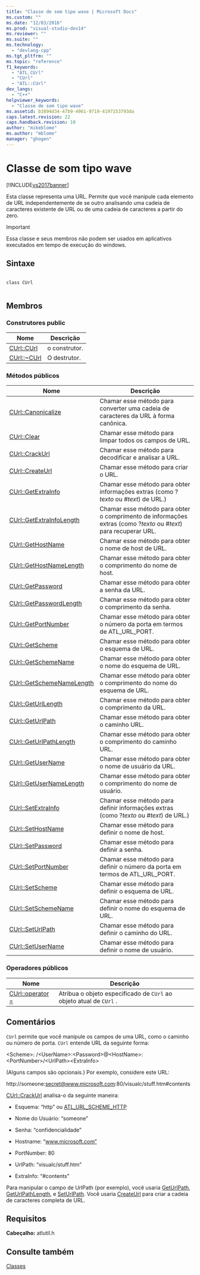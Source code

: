 ```yaml
---
title: "Classe de som tipo wave | Microsoft Docs"
ms.custom: ""
ms.date: "12/03/2016"
ms.prod: "visual-studio-dev14"
ms.reviewer: ""
ms.suite: ""
ms.technology: 
  - "devlang-cpp"
ms.tgt_pltfrm: ""
ms.topic: "reference"
f1_keywords: 
  - "ATL.CUrl"
  - "CUrl"
  - "ATL::CUrl"
dev_langs: 
  - "C++"
helpviewer_keywords: 
  - "Classe de som tipo wave"
ms.assetid: b3894d34-47b9-4961-9719-4197153793da
caps.latest.revision: 22
caps.handback.revision: 10
author: "mikeblome"
ms.author: "mblome"
manager: "ghogen"
---
```

# Classe de som tipo wave
[!INCLUDE[vs2017banner](../../assembler/inline/includes/vs2017banner.md)]

Esta classe representa uma URL.  Permite que você manipule cada elemento de URL independentemente de se outro analisando uma cadeia de caracteres existente de URL ou de uma cadeia de caracteres a partir do zero.  
  
> [!IMPORTANT]
>  Essa classe e seus membros não podem ser usados em aplicativos executados em tempo de execução do windows.  
  
## Sintaxe  
  
```  
  
class CUrl  
  
```  
  
## Membros  
  
### Construtores public  
  
|Nome|Descrição|  
|----------|---------------|  
|[CUrl::CUrl](../Topic/CUrl::CUrl.md)|o construtor.|  
|[CUrl::~CUrl](../Topic/CUrl::~CUrl.md)|O destrutor.|  
  
### Métodos públicos  
  
|Nome|Descrição|  
|----------|---------------|  
|[CUrl::Canonicalize](../Topic/CUrl::Canonicalize.md)|Chamar esse método para converter uma cadeia de caracteres da URL à forma canônica.|  
|[CUrl::Clear](../Topic/CUrl::Clear.md)|Chamar esse método para limpar todos os campos de URL.|  
|[CUrl::CrackUrl](../Topic/CUrl::CrackUrl.md)|Chamar esse método para decodificar e analisar a URL.|  
|[CUrl::CreateUrl](../Topic/CUrl::CreateUrl.md)|Chamar esse método para criar o URL.|  
|[CUrl::GetExtraInfo](../Topic/CUrl::GetExtraInfo.md)|Chamar esse método para obter informações extras \(como ?*texto* ou \#*text*\) de URL.\)|  
|[CUrl::GetExtraInfoLength](../Topic/CUrl::GetExtraInfoLength.md)|Chamar esse método para obter o comprimento de informações extras \(como ?*texto* ou \#*text*\) para recuperar URL.|  
|[CUrl::GetHostName](../Topic/CUrl::GetHostName.md)|Chamar esse método para obter o nome de host de URL.|  
|[CUrl::GetHostNameLength](../Topic/CUrl::GetHostNameLength.md)|Chamar esse método para obter o comprimento do nome de host.|  
|[CUrl::GetPassword](../Topic/CUrl::GetPassword.md)|Chamar esse método para obter a senha da URL.|  
|[CUrl::GetPasswordLength](../Topic/CUrl::GetPasswordLength.md)|Chamar esse método para obter o comprimento da senha.|  
|[CUrl::GetPortNumber](../Topic/CUrl::GetPortNumber.md)|Chamar esse método para obter o número da porta em termos de ATL\_URL\_PORT.|  
|[CUrl::GetScheme](../Topic/CUrl::GetScheme.md)|Chamar esse método para obter o esquema de URL.|  
|[CUrl::GetSchemeName](../Topic/CUrl::GetSchemeName.md)|Chamar esse método para obter o nome do esquema de URL.|  
|[CUrl::GetSchemeNameLength](../Topic/CUrl::GetSchemeNameLength.md)|Chamar esse método para obter o comprimento do nome do esquema de URL.|  
|[CUrl::GetUrlLength](../Topic/CUrl::GetUrlLength.md)|Chamar esse método para obter o comprimento da URL.|  
|[CUrl::GetUrlPath](../Topic/CUrl::GetUrlPath.md)|Chamar esse método para obter o caminho URL.|  
|[CUrl::GetUrlPathLength](../Topic/CUrl::GetUrlPathLength.md)|Chamar esse método para obter o comprimento do caminho URL.|  
|[CUrl::GetUserName](../Topic/CUrl::GetUserName.md)|Chamar esse método para obter o nome de usuário da URL.|  
|[CUrl::GetUserNameLength](../Topic/CUrl::GetUserNameLength.md)|Chamar esse método para obter o comprimento do nome de usuário.|  
|[CUrl::SetExtraInfo](../Topic/CUrl::SetExtraInfo.md)|Chamar esse método para definir informações extras \(como ?*texto* ou \#*text*\) de URL.\)|  
|[CUrl::SetHostName](../Topic/CUrl::SetHostName.md)|Chamar esse método para definir o nome de host.|  
|[CUrl::SetPassword](../Topic/CUrl::SetPassword.md)|Chamar esse método para definir a senha.|  
|[CUrl::SetPortNumber](../Topic/CUrl::SetPortNumber.md)|Chamar esse método para definir o número da porta em termos de ATL\_URL\_PORT.|  
|[CUrl::SetScheme](../Topic/CUrl::SetScheme.md)|Chamar esse método para definir o esquema de URL.|  
|[CUrl::SetSchemeName](../Topic/CUrl::SetSchemeName.md)|Chamar esse método para definir o nome do esquema de URL.|  
|[CUrl::SetUrlPath](../Topic/CUrl::SetUrlPath.md)|Chamar esse método para definir o caminho do URL.|  
|[CUrl::SetUserName](../Topic/CUrl::SetUserName.md)|Chamar esse método para definir o nome de usuário.|  
  
### Operadores públicos  
  
|Nome|Descrição|  
|----------|---------------|  
|[CUrl::operator \=](../Topic/CUrl::operator%20=.md)|Atribua o objeto especificado de `CUrl` ao objeto atual de `CUrl` .|  
  
## Comentários  
 `CUrl` permite que você manipule os campos de uma URL, como o caminho ou número de porta.  `CUrl` entende URL da seguinte forma:  
  
 \<Scheme\>: \/\<UserName\>:\<Password\>@\<HostName\>:\<PortNumber\>\/\<UrlPath\>\<ExtraInfo\>  
  
 \(Alguns campos são opcionais.\) Por exemplo, considere este URL:  
  
 http:\/\/someone:secret@www.microsoft.com:80\/visualc\/stuff.htm\#contents  
  
 [CUrl::CrackUrl](../Topic/CUrl::CrackUrl.md) analisa\-o da seguinte maneira:  
  
-   Esquema: “http” ou [ATL\_URL\_SCHEME\_HTTP](../Topic/ATL_URL_SCHEME.md)  
  
-   Nome do Usuário: “someone”  
  
-   Senha: “confidencialidade”  
  
-   Hostname: “www.microsoft.com”  
  
-   PortNumber: 80  
  
-   UrlPath: “visualc\/stuff.htm”  
  
-   ExtraInfo: “\#contents”  
  
 Para manipular o campo de UrlPath \(por exemplo\), você usaria [GetUrlPath](../Topic/CUrl::GetUrlPath.md), [GetUrlPathLength](../Topic/CUrl::GetUrlPathLength.md), e [SetUrlPath](../Topic/CUrl::SetUrlPath.md).  Você usaria [CreateUrl](../Topic/CUrl::CreateUrl.md) para criar a cadeia de caracteres completa de URL.  
  
## Requisitos  
 **Cabeçalho:** atlutil.h  
  
## Consulte também  
 [Classes](../../atl/reference/atl-classes.md)